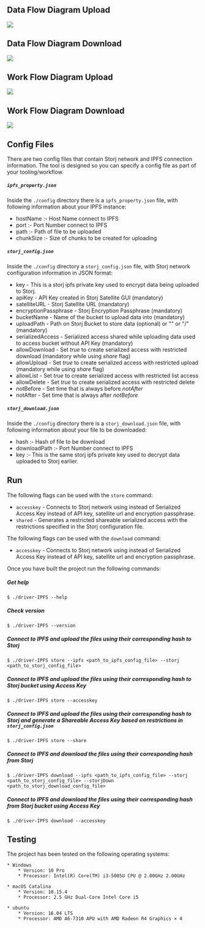 ## Data Flow Diagram Upload

![](https://github.com/storj-thirdparty/driver-IPFS/blob/master/README.assets/data-flow-upload.drawio.png)

## Data Flow Diagram Download

![](https://github.com/storj-thirdparty/driver-IPFS/blob/master/README.assets/data-flow-download.drawio.png)

## Work Flow Diagram Upload

![](https://github.com/storj-thirdparty/driver-IPFS/blob/master/README.assets/work-flow-upload.drawio.png)

## Work Flow Diagram Download

![](https://github.com/storj-thirdparty/driver-IPFS/blob/master/README.assets/work-flow-download.drawio.png)

## Config Files

There are two config files that contain Storj network and IPFS connection information. The tool is designed so you can specify a config file as part of your tooling/workflow.

##### `ipfs_property.json`

Inside the `./config` directory there is a `ipfs_property.json` file, with following information about your IPFS instance:

* hostName 	:- Host Name connect to IPFS
* port	   	:- Port Number connect to IPFS
* path	   	:- Path of file to be uploaded
* chunkSize	:- Size of chunks to be created for uploading

##### `storj_config.json`

Inside the `./config` directory a `storj_config.json` file, with Storj network configuration information in JSON format:

* key - This is a storj ipfs private key used to encrypt data being uploaded to Storj.
* apiKey - API Key created in Storj Satellite GUI (mandatory)
* satelliteURL - Storj Satellite URL (mandatory)
* encryptionPassphrase - Storj Encryption Passphrase (mandatory)
* bucketName - Name of the bucket to upload data into (mandatory)
* uploadPath - Path on Storj Bucket to store data (optional) or "" or "/" (mandatory)
* serializedAccess - Serialized access shared while uploading data used to access bucket without API Key (mandatory)
* allowDownload - Set *true* to create serialized access with restricted download (mandatory while using *share* flag)
* allowUpload - Set *true* to create serialized access with restricted upload (mandatory while using *share* flag)
* allowList - Set *true* to create serialized access with restricted list access
* allowDelete - Set *true* to create serialized access with restricted delete
* notBefore - Set time that is always before *notAfter*
* notAfter - Set time that is always after *notBefore*

##### `storj_download.json`

Inside the `./config` directory there is a `storj_download.json` file, with following information about your file to be downloaded:

* hash 			:- Hash of file to be download
* downloadPath	:- Port Number connect to IPFS
* key 			:- This is the same storj ipfs private key used to decrypt data uploaded to Storj earlier.


## Run

The following flags  can be used with the `store` command:

* `accesskey` - Connects to Storj network using instead of Serialized Access Key instead of API key, satellite url and encryption passphrase.
* `shared` - Generates a restricted shareable serialized access with the restrictions specified in the Storj configuration file.

The following flags  can be used with the `download` command:

* `accesskey` - Connects to Storj network using instead of Serialized Access Key instead of API key, satellite url and encryption passphrase.

Once you have built the project run the following commands:

##### Get help

```
$ ./driver-IPFS --help
```

##### Check version

```
$ ./driver-IPFS --version
```

##### Connect to IPFS and upload the files using their corresponding hash to Storj

```
$ ./driver-IPFS store --ipfs <path_to_ipfs_config_file> --storj <path_to_storj_config_file>
```

##### Connect to IPFS and upload the files using their corresponding hash to Storj bucket using Access Key

```
$ ./driver-IPFS store --accesskey
```

##### Connect to IPFS and upload the files using their corresponding hash to Storj and generate a Shareable Access Key based on restrictions in `storj_config.json`

```
$ ./driver-IPFS store --share
```

##### Connect to IPFS and download the files using their corresponding hash from Storj

```
$ ./driver-IPFS download --ipfs <path_to_ipfs_config_file> --storj <path_to_storj_config_file> --storjDown <path_to_storj_download_config_file>
```

##### Connect to IPFS and download the files using their corresponding hash from Storj bucket using Access Key

```
$ ./driver-IPFS download --accesskey
```



##  Testing

The project has been tested on the following operating systems:

```
* Windows
	* Version: 10 Pro
	* Processor: Intel(R) Core(TM) i3-5005U CPU @ 2.00GHz 2.00GHz

* macOS Catalina
	* Version: 10.15.4
	* Processor: 2.5 GHz Dual-Core Intel Core i5

* ubuntu
	* Version: 16.04 LTS
	* Processor: AMD A6-7310 APU with AMD Radeon R4 Graphics × 4
```
